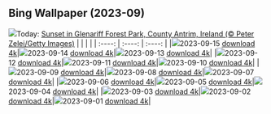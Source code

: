 ## Bing Wallpaper (2023-09)
![](https://global.bing.com/th?id=OHR.GlenariffForest_EN-GB9562740615_UHD.jpg&w=1000)Today: [Sunset in Glenariff Forest Park, County Antrim, Ireland (© Peter Zelei/Getty Images)](https://global.bing.com/th?id=OHR.GlenariffForest_EN-GB9562740615_UHD.jpg)
|      |      |      |
| :----: | :----: | :----: |
|![](https://global.bing.com/th?id=OHR.GlenariffForest_EN-GB9562740615_UHD.jpg&pid=hp&w=384&h=216&rs=1&c=4)2023-09-15 [download 4k](https://global.bing.com/th?id=OHR.GlenariffForest_EN-GB9562740615_UHD.jpg)|![](https://global.bing.com/th?id=OHR.MongoliaHorses_EN-GB2849288889_UHD.jpg&pid=hp&w=384&h=216&rs=1&c=4)2023-09-14 [download 4k](https://global.bing.com/th?id=OHR.MongoliaHorses_EN-GB2849288889_UHD.jpg)|![](https://global.bing.com/th?id=OHR.HemakutaHill_EN-GB2976067612_UHD.jpg&pid=hp&w=384&h=216&rs=1&c=4)2023-09-13 [download 4k](https://global.bing.com/th?id=OHR.HemakutaHill_EN-GB2976067612_UHD.jpg)|
|![](https://global.bing.com/th?id=OHR.NorthSeaStairs_EN-GB1069201289_UHD.jpg&pid=hp&w=384&h=216&rs=1&c=4)2023-09-12 [download 4k](https://global.bing.com/th?id=OHR.NorthSeaStairs_EN-GB1069201289_UHD.jpg)|![](https://global.bing.com/th?id=OHR.AyutthayaTemple_EN-GB3078921949_UHD.jpg&pid=hp&w=384&h=216&rs=1&c=4)2023-09-11 [download 4k](https://global.bing.com/th?id=OHR.AyutthayaTemple_EN-GB3078921949_UHD.jpg)|![](https://global.bing.com/th?id=OHR.MarathonMedoc_EN-GB3127993394_UHD.jpg&pid=hp&w=384&h=216&rs=1&c=4)2023-09-10 [download 4k](https://global.bing.com/th?id=OHR.MarathonMedoc_EN-GB3127993394_UHD.jpg)|
|![](https://global.bing.com/th?id=OHR.LastNightofProm_EN-GB3177551517_UHD.jpg&pid=hp&w=384&h=216&rs=1&c=4)2023-09-09 [download 4k](https://global.bing.com/th?id=OHR.LastNightofProm_EN-GB3177551517_UHD.jpg)|![](https://global.bing.com/th?id=OHR.BathCircus_EN-GB3224549053_UHD.jpg&pid=hp&w=384&h=216&rs=1&c=4)2023-09-08 [download 4k](https://global.bing.com/th?id=OHR.BathCircus_EN-GB3224549053_UHD.jpg)|![](https://global.bing.com/th?id=OHR.CamelsAbove_EN-GB1942537770_UHD.jpg&pid=hp&w=384&h=216&rs=1&c=4)2023-09-07 [download 4k](https://global.bing.com/th?id=OHR.CamelsAbove_EN-GB1942537770_UHD.jpg)|
|![](https://global.bing.com/th?id=OHR.CreteHarbor_EN-GB2096168331_UHD.jpg&pid=hp&w=384&h=216&rs=1&c=4)2023-09-06 [download 4k](https://global.bing.com/th?id=OHR.CreteHarbor_EN-GB2096168331_UHD.jpg)|![](https://global.bing.com/th?id=OHR.MountSegla_EN-GB2161222967_UHD.jpg&pid=hp&w=384&h=216&rs=1&c=4)2023-09-05 [download 4k](https://global.bing.com/th?id=OHR.MountSegla_EN-GB2161222967_UHD.jpg)|![](https://global.bing.com/th?id=OHR.JejuIsland_EN-GB2230052503_UHD.jpg&pid=hp&w=384&h=216&rs=1&c=4)2023-09-04 [download 4k](https://global.bing.com/th?id=OHR.JejuIsland_EN-GB2230052503_UHD.jpg)|
|![](https://global.bing.com/th?id=OHR.ManhattanAerial_EN-GB2295175560_UHD.jpg&pid=hp&w=384&h=216&rs=1&c=4)2023-09-03 [download 4k](https://global.bing.com/th?id=OHR.ManhattanAerial_EN-GB2295175560_UHD.jpg)|![](https://global.bing.com/th?id=OHR.HadriansWallUK_EN-GB6069588482_UHD.jpg&pid=hp&w=384&h=216&rs=1&c=4)2023-09-02 [download 4k](https://global.bing.com/th?id=OHR.HadriansWallUK_EN-GB6069588482_UHD.jpg)|![](https://global.bing.com/th?id=OHR.TurkeyTailMush_EN-GB2359636986_UHD.jpg&pid=hp&w=384&h=216&rs=1&c=4)2023-09-01 [download 4k](https://global.bing.com/th?id=OHR.TurkeyTailMush_EN-GB2359636986_UHD.jpg)|
